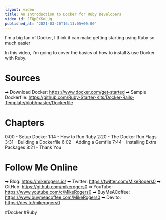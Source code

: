 ```yaml
---
layout: video
title: An Introduction to Docker for Ruby Developers
video_id: JTQpEXKoLUg
published_at: '2021-03-20T16:11:05+00:00'
---
```

I'm a big fan of Docker, I think it can make getting starting using Ruby so much easier

In this video, I'm going to cover the basics of how to install & use Docker with Ruby.

# Sources

➡ Download Docker: https://www.docker.com/get-started
➡ Sample Dockerfile: https://github.com/Ruby-Starter-Kits/Docker-Rails-Template/blob/master/Dockerfile

# Chapters

0:00 - Setup Docker
1:14 - How to Run Ruby
2:20 - The Docker Run Flags
3:31 - Building a Dockerfile
6:02 - Adding a Gemfile
7:44  - Installing Extra Packages
8:21 - Thank You

# Follow Me Online

➡ Blog: https://mikerogers.io/
➡ Twitter: https://twitter.com/MikeRogers0
➡ GitHub: https://github.com/mikerogers0
➡ YouTube: https://www.youtube.com/c/MikeRogers0
➡ BuyMeACoffee: https://www.buymeacoffee.com/MikeRogers0
➡ Dev.to: https://dev.to/mikerogers0

#Docker #Ruby